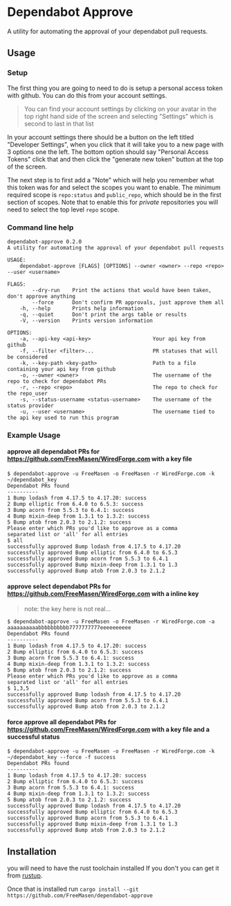 # Dependabot Approve

A utility for automating the approval of your dependabot pull requests.

## Usage

### Setup

The first thing you are going to need to do is setup a personal access token with github. You can do this from
your account settings. 

> You can find your account settings by clicking on your avatar in the top right hand side of the screen
> and selecting "Settings" which is second to last in that list

In your account settings there should be a button on the left titled "Developer Settings", when you click that
it will take you to a new page with 3 options one the left. The bottom option should say "Personal Access Tokens"
click that and then click the "generate new token" button at the top of the screen.

The next step is to first add a "Note" which will help you remember what this token was for and select
the scopes you want to enable. The minimum required scope is `repo:status` and `public_repo`, which should
be in the first section of scopes. Note that to enable this for _private_ repositories you will need to
select the top level `repo` scope. 

### Command line help

```
dependabot-approve 0.2.0
A utility for automating the approval of your dependabot pull requests

USAGE:
    dependabot-approve [FLAGS] [OPTIONS] --owner <owner> --repo <repo> --user <username>

FLAGS:
        --dry-run    Print the actions that would have been taken, don't approve anything
        --force      Don't confirm PR approvals, just approve them all
    -h, --help       Prints help information
    -q, --quiet      Don't print the args table or results
    -V, --version    Prints version information

OPTIONS:
    -a, --api-key <api-key>                    Your api key from github
    -f, --filter <filter>...                   PR statuses that will be considered
    -k, --key-path <key-path>                  Path to a file containing your api key from github
    -o, --owner <owner>                        The username of the repo to check for dependabot PRs
    -r, --repo <repo>                          The repo to check for the repo_user
    -s, --status-username <status-username>    The username of the status provider
    -u, --user <username>                      The username tied to the api key used to run this program
```

### Example Usage

#### approve all dependabot PRs for https://github.com/FreeMasen/WiredForge.com with a key file
```
$ dependabot-approve -u FreeMasen -o FreeMasen -r WiredForge.com -k ~/dependabot_key
Dependabot PRs found
----------
1 Bump lodash from 4.17.5 to 4.17.20: success
2 Bump elliptic from 6.4.0 to 6.5.3: success
3 Bump acorn from 5.5.3 to 6.4.1: success
4 Bump mixin-deep from 1.3.1 to 1.3.2: success
5 Bump atob from 2.0.3 to 2.1.2: success
Please enter which PRs you'd like to approve as a comma
separated list or 'all' for all entries
$ all
successfully approved Bump lodash from 4.17.5 to 4.17.20
successfully approved Bump elliptic from 6.4.0 to 6.5.3
successfully approved Bump acorn from 5.5.3 to 6.4.1
successfully approved Bump mixin-deep from 1.3.1 to 1.3
successfully approved Bump atob from 2.0.3 to 2.1.2
```
#### approve select dependabot PRs for https://github.com/FreeMasen/WiredForge.com with a inline key

> note: the key here is not real...

```
$ dependabot-approve -u FreeMasen -o FreeMasen -r WiredForge.com -a aaaaaaaaaabbbbbbbbbb7777777777eeeeeeeeee
Dependabot PRs found
----------
1 Bump lodash from 4.17.5 to 4.17.20: success
2 Bump elliptic from 6.4.0 to 6.5.3: success
3 Bump acorn from 5.5.3 to 6.4.1: success
4 Bump mixin-deep from 1.3.1 to 1.3.2: success
5 Bump atob from 2.0.3 to 2.1.2: success
Please enter which PRs you'd like to approve as a comma
separated list or 'all' for all entries
$ 1,3,5
successfully approved Bump lodash from 4.17.5 to 4.17.20
successfully approved Bump acorn from 5.5.3 to 6.4.1
successfully approved Bump atob from 2.0.3 to 2.1.2
```

#### force approve all dependabot PRs for https://github.com/FreeMasen/WiredForge.com with a key file and a successful status

```
$ dependabot-approve -u FreeMasen -o FreeMasen -r WiredForge.com -k ~/dependabot_key --force -f success
Dependabot PRs found
----------
1 Bump lodash from 4.17.5 to 4.17.20: success
2 Bump elliptic from 6.4.0 to 6.5.3: success
3 Bump acorn from 5.5.3 to 6.4.1: success
4 Bump mixin-deep from 1.3.1 to 1.3.2: success
5 Bump atob from 2.0.3 to 2.1.2: success
successfully approved Bump lodash from 4.17.5 to 4.17.20
successfully approved Bump elliptic from 6.4.0 to 6.5.3
successfully approved Bump acorn from 5.5.3 to 6.4.1
successfully approved Bump mixin-deep from 1.3.1 to 1.3
successfully approved Bump atob from 2.0.3 to 2.1.2
```

## Installation

you will need to have the rust toolchain installed If you don't you can get it from [rustup](https://rustup.rs).

Once that is installed run `cargo install --git https://github.com/FreeMasen/dependabot-approve`


